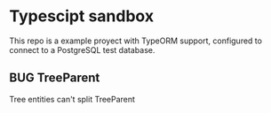 # Typescipt sandbox

This repo is a example proyect with TypeORM support, configured to connect to a 
PostgreSQL test database.

## BUG TreeParent

Tree entities can't split TreeParent 